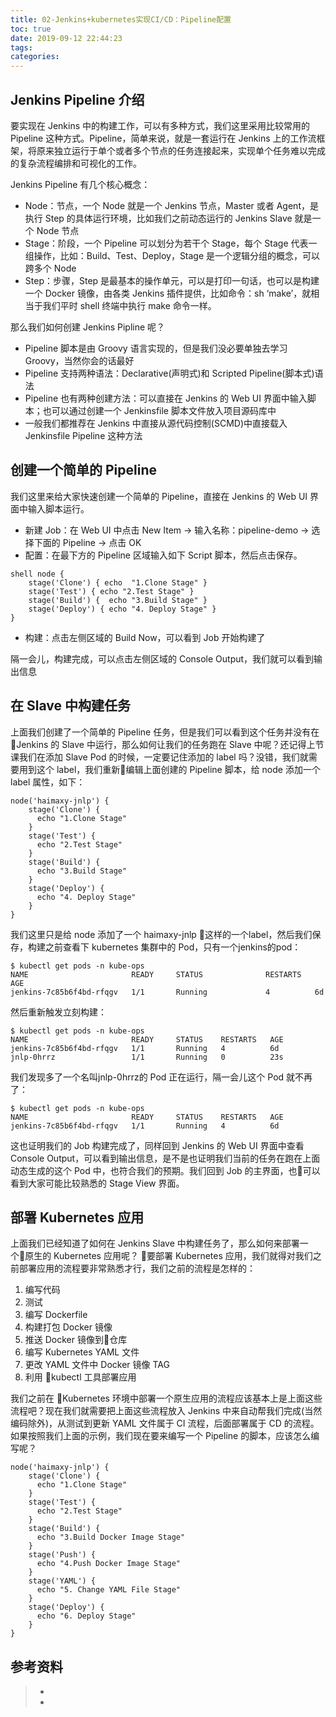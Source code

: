 ```yaml
---
title: 02-Jenkins+kubernetes实现CI/CD：Pipeline配置
toc: true
date: 2019-09-12 22:44:23
tags:
categories:
---
```




## Jenkins Pipeline 介绍

要实现在 Jenkins 中的构建工作，可以有多种方式，我们这里采用比较常用的 Pipeline  这种方式。Pipeline，简单来说，就是一套运行在 Jenkins  上的工作流框架，将原来独立运行于单个或者多个节点的任务连接起来，实现单个任务难以完成的复杂流程编排和可视化的工作。

Jenkins Pipeline 有几个核心概念：

- Node：节点，一个 Node 就是一个 Jenkins 节点，Master 或者 Agent，是执行 Step 的具体运行环境，比如我们之前动态运行的 Jenkins Slave 就是一个 Node 节点
- Stage：阶段，一个 Pipeline 可以划分为若干个 Stage，每个 Stage 代表一组操作，比如：Build、Test、Deploy，Stage 是一个逻辑分组的概念，可以跨多个 Node
- Step：步骤，Step 是最基本的操作单元，可以是打印一句话，也可以是构建一个 Docker 镜像，由各类 Jenkins 插件提供，比如命令：sh ‘make’，就相当于我们平时 shell 终端中执行 make 命令一样。

那么我们如何创建 Jenkins Pipline 呢？

- Pipeline 脚本是由 Groovy 语言实现的，但是我们没必要单独去学习 Groovy，当然你会的话最好
- Pipeline 支持两种语法：Declarative(声明式)和 Scripted Pipeline(脚本式)语法
- Pipeline 也有两种创建方法：可以直接在 Jenkins 的 Web UI 界面中输入脚本；也可以通过创建一个 Jenkinsfile 脚本文件放入项目源码库中
- 一般我们都推荐在 Jenkins 中直接从源代码控制(SCMD)中直接载入 Jenkinsfile Pipeline 这种方法



## 创建一个简单的 Pipeline

我们这里来给大家快速创建一个简单的 Pipeline，直接在 Jenkins 的 Web UI 界面中输入脚本运行。

- 新建 Job：在 Web UI 中点击 New Item -> 输入名称：pipeline-demo -> 选择下面的 Pipeline -> 点击 OK
- 配置：在最下方的  Pipeline 区域输入如下 Script 脚本，然后点击保存。 

```
shell node { 
	stage('Clone') { echo  "1.Clone Stage" } 
	stage('Test') { echo "2.Test Stage" } 
	stage('Build') {  echo "3.Build Stage" }
    stage('Deploy') { echo "4. Deploy Stage" } 
}
```

- 构建：点击左侧区域的 Build Now，可以看到 Job 开始构建了

隔一会儿，构建完成，可以点击左侧区域的 Console Output，我们就可以看到输出信息



## 在 Slave 中构建任务

上面我们创建了一个简单的 Pipeline 任务，但是我们可以看到这个任务并没有在 Jenkins 的 Slave  中运行，那么如何让我们的任务跑在 Slave 中呢？还记得上节课我们在添加 Slave Pod 的时候，一定要记住添加的 label  吗？没错，我们就需要用到这个 label，我们重新编辑上面创建的 Pipeline 脚本，给 node 添加一个 label 属性，如下：

```
node('haimaxy-jnlp') {
    stage('Clone') {
      echo "1.Clone Stage"
    }
    stage('Test') {
      echo "2.Test Stage"
    }
    stage('Build') {
      echo "3.Build Stage"
    }
    stage('Deploy') {
      echo "4. Deploy Stage"
    }
}
```

我们这里只是给 node 添加了一个 haimaxy-jnlp 这样的一个label，然后我们保存，构建之前查看下 kubernetes 集群中的 Pod，只有一个jenkins的pod：

```
$ kubectl get pods -n kube-ops
NAME                       READY     STATUS              RESTARTS   AGE
jenkins-7c85b6f4bd-rfqgv   1/1       Running             4          6d
```

然后重新触发立刻构建：

```
$ kubectl get pods -n kube-ops
NAME                       READY     STATUS    RESTARTS   AGE
jenkins-7c85b6f4bd-rfqgv   1/1       Running   4          6d
jnlp-0hrrz                 1/1       Running   0          23s
```

我们发现多了一个名叫jnlp-0hrrz的 Pod 正在运行，隔一会儿这个 Pod 就不再了：

```
$ kubectl get pods -n kube-ops
NAME                       READY     STATUS    RESTARTS   AGE
jenkins-7c85b6f4bd-rfqgv   1/1       Running   4          6d
```

这也证明我们的 Job 构建完成了，同样回到 Jenkins 的 Web UI 界面中查看 Console Output，可以看到输出信息，是不是也证明我们当前的任务在跑在上面动态生成的这个 Pod 中，也符合我们的预期。我们回到 Job 的主界面，也可以看到大家可能比较熟悉的 Stage View 界面。

## 部署 Kubernetes 应用

上面我们已经知道了如何在 Jenkins Slave 中构建任务了，那么如何来部署一个原生的 Kubernetes 应用呢？ 要部署 Kubernetes 应用，我们就得对我们之前部署应用的流程要非常熟悉才行，我们之前的流程是怎样的：

1. 编写代码
2. 测试
3. 编写 Dockerfile
4. 构建打包 Docker 镜像
5. 推送 Docker 镜像到仓库
6. 编写 Kubernetes YAML 文件
7. 更改 YAML 文件中 Docker 镜像 TAG
8. 利用 kubectl 工具部署应用

我们之前在 Kubernetes 环境中部署一个原生应用的流程应该基本上是上面这些流程吧？现在我们就需要把上面这些流程放入  Jenkins 中来自动帮我们完成(当然编码除外)，从测试到更新 YAML 文件属于 CI 流程，后面部署属于 CD  的流程。如果按照我们上面的示例，我们现在要来编写一个 Pipeline 的脚本，应该怎么编写呢？

```
node('haimaxy-jnlp') {
    stage('Clone') {
      echo "1.Clone Stage"
    }
    stage('Test') {
      echo "2.Test Stage"
    }
    stage('Build') {
      echo "3.Build Docker Image Stage"
    }
    stage('Push') {
      echo "4.Push Docker Image Stage"
    }
    stage('YAML') {
      echo "5. Change YAML File Stage"
    }
    stage('Deploy') {
      echo "6. Deploy Stage"
    }
}
```



## 参考资料
> - []()
> - []()

